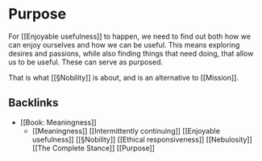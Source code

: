 # Purpose
For [[Enjoyable usefulness]] to happen, we need to find out both how we can enjoy ourselves and how we can be useful. This means exploring desires and passions, while also finding things that need doing, that allow us to be useful. These can serve as purposed.

That is what [[§Nobility]] is about, and is an alternative to [[Mission]].

## Backlinks
* [[Book: Meaningness]]
	* [[Meaningness]]
[[Intermittently continuing]]
[[Enjoyable usefulness]]
	[[§Nobility]]
[[Ethical responsiveness]]
[[Nebulosity]]
[[The Complete Stance]]
[[Purpose]]

<!-- {BearID:D07A5A39-1813-4574-8DC2-892DFE05BB4B-345-00000137FA2031F1} -->
